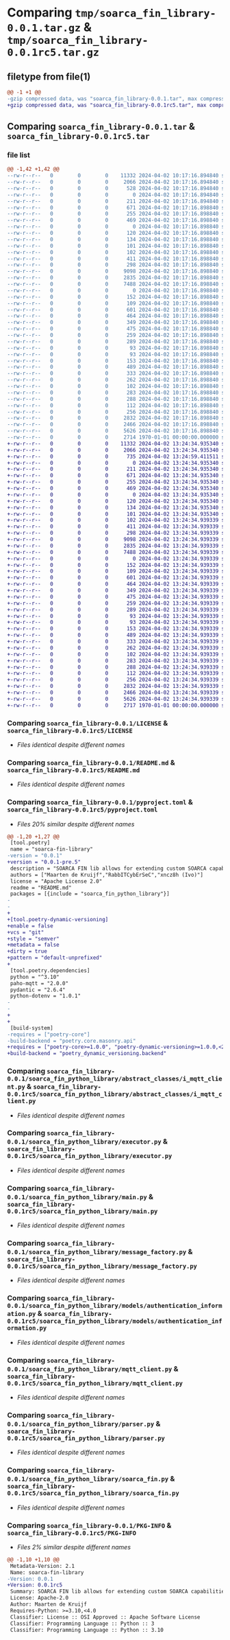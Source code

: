 # Comparing `tmp/soarca_fin_library-0.0.1.tar.gz` & `tmp/soarca_fin_library-0.0.1rc5.tar.gz`

## filetype from file(1)

```diff
@@ -1 +1 @@
-gzip compressed data, was "soarca_fin_library-0.0.1.tar", max compression
+gzip compressed data, was "soarca_fin_library-0.0.1rc5.tar", max compression
```

## Comparing `soarca_fin_library-0.0.1.tar` & `soarca_fin_library-0.0.1rc5.tar`

### file list

```diff
@@ -1,42 +1,42 @@
--rw-r--r--   0        0        0    11332 2024-04-02 10:17:16.894840 soarca_fin_library-0.0.1/LICENSE
--rw-r--r--   0        0        0     2066 2024-04-02 10:17:16.894840 soarca_fin_library-0.0.1/README.md
--rw-r--r--   0        0        0      528 2024-04-02 10:17:16.894840 soarca_fin_library-0.0.1/pyproject.toml
--rw-r--r--   0        0        0        0 2024-04-02 10:17:16.894840 soarca_fin_library-0.0.1/soarca_fin_python_library/__init__.py
--rw-r--r--   0        0        0      211 2024-04-02 10:17:16.894840 soarca_fin_library-0.0.1/soarca_fin_python_library/abstract_classes/i_executor.py
--rw-r--r--   0        0        0      671 2024-04-02 10:17:16.898840 soarca_fin_library-0.0.1/soarca_fin_python_library/abstract_classes/i_mqtt_client.py
--rw-r--r--   0        0        0      255 2024-04-02 10:17:16.898840 soarca_fin_library-0.0.1/soarca_fin_python_library/abstract_classes/i_parser.py
--rw-r--r--   0        0        0      469 2024-04-02 10:17:16.898840 soarca_fin_library-0.0.1/soarca_fin_python_library/abstract_classes/i_soarca_fin.py
--rw-r--r--   0        0        0        0 2024-04-02 10:17:16.898840 soarca_fin_library-0.0.1/soarca_fin_python_library/enums/__init__.py
--rw-r--r--   0        0        0      120 2024-04-02 10:17:16.898840 soarca_fin_library-0.0.1/soarca_fin_python_library/enums/ack_status_enum.py
--rw-r--r--   0        0        0      134 2024-04-02 10:17:16.898840 soarca_fin_library-0.0.1/soarca_fin_python_library/enums/auth_type_enum.py
--rw-r--r--   0        0        0      101 2024-04-02 10:17:16.898840 soarca_fin_library-0.0.1/soarca_fin_python_library/enums/dispatcher_task_enum.py
--rw-r--r--   0        0        0      102 2024-04-02 10:17:16.898840 soarca_fin_library-0.0.1/soarca_fin_python_library/enums/timeout_status_enum.py
--rw-r--r--   0        0        0      411 2024-04-02 10:17:16.898840 soarca_fin_library-0.0.1/soarca_fin_python_library/enums/variable_type_enum.py
--rw-r--r--   0        0        0      298 2024-04-02 10:17:16.898840 soarca_fin_library-0.0.1/soarca_fin_python_library/enums/workflow_step_enum.py
--rw-r--r--   0        0        0     9098 2024-04-02 10:17:16.898840 soarca_fin_library-0.0.1/soarca_fin_python_library/executor.py
--rw-r--r--   0        0        0     2835 2024-04-02 10:17:16.898840 soarca_fin_library-0.0.1/soarca_fin_python_library/main.py
--rw-r--r--   0        0        0     7488 2024-04-02 10:17:16.898840 soarca_fin_library-0.0.1/soarca_fin_python_library/message_factory.py
--rw-r--r--   0        0        0        0 2024-04-02 10:17:16.898840 soarca_fin_library-0.0.1/soarca_fin_python_library/models/__init__.py
--rw-r--r--   0        0        0      152 2024-04-02 10:17:16.898840 soarca_fin_library-0.0.1/soarca_fin_python_library/models/ack.py
--rw-r--r--   0        0        0      109 2024-04-02 10:17:16.898840 soarca_fin_library-0.0.1/soarca_fin_python_library/models/agent_structure.py
--rw-r--r--   0        0        0      601 2024-04-02 10:17:16.898840 soarca_fin_library-0.0.1/soarca_fin_python_library/models/authentication_information.py
--rw-r--r--   0        0        0      464 2024-04-02 10:17:16.898840 soarca_fin_library-0.0.1/soarca_fin_python_library/models/capability_structure.py
--rw-r--r--   0        0        0      349 2024-04-02 10:17:16.898840 soarca_fin_library-0.0.1/soarca_fin_python_library/models/command.py
--rw-r--r--   0        0        0      475 2024-04-02 10:17:16.898840 soarca_fin_library-0.0.1/soarca_fin_python_library/models/command_sub_structure.py
--rw-r--r--   0        0        0      259 2024-04-02 10:17:16.898840 soarca_fin_library-0.0.1/soarca_fin_python_library/models/context.py
--rw-r--r--   0        0        0      289 2024-04-02 10:17:16.898840 soarca_fin_library-0.0.1/soarca_fin_python_library/models/external_reference.py
--rw-r--r--   0        0        0       93 2024-04-02 10:17:16.898840 soarca_fin_library-0.0.1/soarca_fin_python_library/models/message.py
--rw-r--r--   0        0        0       93 2024-04-02 10:17:16.898840 soarca_fin_library-0.0.1/soarca_fin_python_library/models/meta.py
--rw-r--r--   0        0        0      153 2024-04-02 10:17:16.898840 soarca_fin_library-0.0.1/soarca_fin_python_library/models/nack.py
--rw-r--r--   0        0        0      489 2024-04-02 10:17:16.898840 soarca_fin_library-0.0.1/soarca_fin_python_library/models/register.py
--rw-r--r--   0        0        0      333 2024-04-02 10:17:16.898840 soarca_fin_library-0.0.1/soarca_fin_python_library/models/result.py
--rw-r--r--   0        0        0      262 2024-04-02 10:17:16.898840 soarca_fin_library-0.0.1/soarca_fin_python_library/models/result_structure.py
--rw-r--r--   0        0        0      102 2024-04-02 10:17:16.898840 soarca_fin_library-0.0.1/soarca_fin_python_library/models/security.py
--rw-r--r--   0        0        0      283 2024-04-02 10:17:16.898840 soarca_fin_library-0.0.1/soarca_fin_python_library/models/step_structure.py
--rw-r--r--   0        0        0      288 2024-04-02 10:17:16.898840 soarca_fin_library-0.0.1/soarca_fin_python_library/models/unregister.py
--rw-r--r--   0        0        0      112 2024-04-02 10:17:16.898840 soarca_fin_library-0.0.1/soarca_fin_python_library/models/unregister_self.py
--rw-r--r--   0        0        0      256 2024-04-02 10:17:16.898840 soarca_fin_library-0.0.1/soarca_fin_python_library/models/variable.py
--rw-r--r--   0        0        0     2832 2024-04-02 10:17:16.898840 soarca_fin_library-0.0.1/soarca_fin_python_library/mqtt_client.py
--rw-r--r--   0        0        0     2466 2024-04-02 10:17:16.898840 soarca_fin_library-0.0.1/soarca_fin_python_library/parser.py
--rw-r--r--   0        0        0     5626 2024-04-02 10:17:16.898840 soarca_fin_library-0.0.1/soarca_fin_python_library/soarca_fin.py
--rw-r--r--   0        0        0     2714 1970-01-01 00:00:00.000000 soarca_fin_library-0.0.1/PKG-INFO
+-rw-r--r--   0        0        0    11332 2024-04-02 13:24:34.935340 soarca_fin_library-0.0.1rc5/LICENSE
+-rw-r--r--   0        0        0     2066 2024-04-02 13:24:34.935340 soarca_fin_library-0.0.1rc5/README.md
+-rw-r--r--   0        0        0      735 2024-04-02 13:24:59.411511 soarca_fin_library-0.0.1rc5/pyproject.toml
+-rw-r--r--   0        0        0        0 2024-04-02 13:24:34.935340 soarca_fin_library-0.0.1rc5/soarca_fin_python_library/__init__.py
+-rw-r--r--   0        0        0      211 2024-04-02 13:24:34.935340 soarca_fin_library-0.0.1rc5/soarca_fin_python_library/abstract_classes/i_executor.py
+-rw-r--r--   0        0        0      671 2024-04-02 13:24:34.935340 soarca_fin_library-0.0.1rc5/soarca_fin_python_library/abstract_classes/i_mqtt_client.py
+-rw-r--r--   0        0        0      255 2024-04-02 13:24:34.935340 soarca_fin_library-0.0.1rc5/soarca_fin_python_library/abstract_classes/i_parser.py
+-rw-r--r--   0        0        0      469 2024-04-02 13:24:34.935340 soarca_fin_library-0.0.1rc5/soarca_fin_python_library/abstract_classes/i_soarca_fin.py
+-rw-r--r--   0        0        0        0 2024-04-02 13:24:34.935340 soarca_fin_library-0.0.1rc5/soarca_fin_python_library/enums/__init__.py
+-rw-r--r--   0        0        0      120 2024-04-02 13:24:34.935340 soarca_fin_library-0.0.1rc5/soarca_fin_python_library/enums/ack_status_enum.py
+-rw-r--r--   0        0        0      134 2024-04-02 13:24:34.935340 soarca_fin_library-0.0.1rc5/soarca_fin_python_library/enums/auth_type_enum.py
+-rw-r--r--   0        0        0      101 2024-04-02 13:24:34.935340 soarca_fin_library-0.0.1rc5/soarca_fin_python_library/enums/dispatcher_task_enum.py
+-rw-r--r--   0        0        0      102 2024-04-02 13:24:34.939339 soarca_fin_library-0.0.1rc5/soarca_fin_python_library/enums/timeout_status_enum.py
+-rw-r--r--   0        0        0      411 2024-04-02 13:24:34.939339 soarca_fin_library-0.0.1rc5/soarca_fin_python_library/enums/variable_type_enum.py
+-rw-r--r--   0        0        0      298 2024-04-02 13:24:34.939339 soarca_fin_library-0.0.1rc5/soarca_fin_python_library/enums/workflow_step_enum.py
+-rw-r--r--   0        0        0     9098 2024-04-02 13:24:34.939339 soarca_fin_library-0.0.1rc5/soarca_fin_python_library/executor.py
+-rw-r--r--   0        0        0     2835 2024-04-02 13:24:34.939339 soarca_fin_library-0.0.1rc5/soarca_fin_python_library/main.py
+-rw-r--r--   0        0        0     7488 2024-04-02 13:24:34.939339 soarca_fin_library-0.0.1rc5/soarca_fin_python_library/message_factory.py
+-rw-r--r--   0        0        0        0 2024-04-02 13:24:34.939339 soarca_fin_library-0.0.1rc5/soarca_fin_python_library/models/__init__.py
+-rw-r--r--   0        0        0      152 2024-04-02 13:24:34.939339 soarca_fin_library-0.0.1rc5/soarca_fin_python_library/models/ack.py
+-rw-r--r--   0        0        0      109 2024-04-02 13:24:34.939339 soarca_fin_library-0.0.1rc5/soarca_fin_python_library/models/agent_structure.py
+-rw-r--r--   0        0        0      601 2024-04-02 13:24:34.939339 soarca_fin_library-0.0.1rc5/soarca_fin_python_library/models/authentication_information.py
+-rw-r--r--   0        0        0      464 2024-04-02 13:24:34.939339 soarca_fin_library-0.0.1rc5/soarca_fin_python_library/models/capability_structure.py
+-rw-r--r--   0        0        0      349 2024-04-02 13:24:34.939339 soarca_fin_library-0.0.1rc5/soarca_fin_python_library/models/command.py
+-rw-r--r--   0        0        0      475 2024-04-02 13:24:34.939339 soarca_fin_library-0.0.1rc5/soarca_fin_python_library/models/command_sub_structure.py
+-rw-r--r--   0        0        0      259 2024-04-02 13:24:34.939339 soarca_fin_library-0.0.1rc5/soarca_fin_python_library/models/context.py
+-rw-r--r--   0        0        0      289 2024-04-02 13:24:34.939339 soarca_fin_library-0.0.1rc5/soarca_fin_python_library/models/external_reference.py
+-rw-r--r--   0        0        0       93 2024-04-02 13:24:34.939339 soarca_fin_library-0.0.1rc5/soarca_fin_python_library/models/message.py
+-rw-r--r--   0        0        0       93 2024-04-02 13:24:34.939339 soarca_fin_library-0.0.1rc5/soarca_fin_python_library/models/meta.py
+-rw-r--r--   0        0        0      153 2024-04-02 13:24:34.939339 soarca_fin_library-0.0.1rc5/soarca_fin_python_library/models/nack.py
+-rw-r--r--   0        0        0      489 2024-04-02 13:24:34.939339 soarca_fin_library-0.0.1rc5/soarca_fin_python_library/models/register.py
+-rw-r--r--   0        0        0      333 2024-04-02 13:24:34.939339 soarca_fin_library-0.0.1rc5/soarca_fin_python_library/models/result.py
+-rw-r--r--   0        0        0      262 2024-04-02 13:24:34.939339 soarca_fin_library-0.0.1rc5/soarca_fin_python_library/models/result_structure.py
+-rw-r--r--   0        0        0      102 2024-04-02 13:24:34.939339 soarca_fin_library-0.0.1rc5/soarca_fin_python_library/models/security.py
+-rw-r--r--   0        0        0      283 2024-04-02 13:24:34.939339 soarca_fin_library-0.0.1rc5/soarca_fin_python_library/models/step_structure.py
+-rw-r--r--   0        0        0      288 2024-04-02 13:24:34.939339 soarca_fin_library-0.0.1rc5/soarca_fin_python_library/models/unregister.py
+-rw-r--r--   0        0        0      112 2024-04-02 13:24:34.939339 soarca_fin_library-0.0.1rc5/soarca_fin_python_library/models/unregister_self.py
+-rw-r--r--   0        0        0      256 2024-04-02 13:24:34.939339 soarca_fin_library-0.0.1rc5/soarca_fin_python_library/models/variable.py
+-rw-r--r--   0        0        0     2832 2024-04-02 13:24:34.939339 soarca_fin_library-0.0.1rc5/soarca_fin_python_library/mqtt_client.py
+-rw-r--r--   0        0        0     2466 2024-04-02 13:24:34.939339 soarca_fin_library-0.0.1rc5/soarca_fin_python_library/parser.py
+-rw-r--r--   0        0        0     5626 2024-04-02 13:24:34.939339 soarca_fin_library-0.0.1rc5/soarca_fin_python_library/soarca_fin.py
+-rw-r--r--   0        0        0     2717 1970-01-01 00:00:00.000000 soarca_fin_library-0.0.1rc5/PKG-INFO
```

### Comparing `soarca_fin_library-0.0.1/LICENSE` & `soarca_fin_library-0.0.1rc5/LICENSE`

 * *Files identical despite different names*

### Comparing `soarca_fin_library-0.0.1/README.md` & `soarca_fin_library-0.0.1rc5/README.md`

 * *Files identical despite different names*

### Comparing `soarca_fin_library-0.0.1/pyproject.toml` & `soarca_fin_library-0.0.1rc5/pyproject.toml`

 * *Files 20% similar despite different names*

```diff
@@ -1,20 +1,27 @@
 [tool.poetry]
 name = "soarca-fin-library"
-version = "0.0.1"
+version = "0.0.1-pre.5"
 description = "SOARCA FIN lib allows for extending custom SOARCA capabilities through a python library"
 authors = ["Maarten de Kruijf","RabbITCybErSeC","xncz8h (Ivo)"]
 license = "Apache License 2.0"
 readme = "README.md"
 packages = [{include = "soarca_fin_python_library"}]
-
-
+ 
+[tool.poetry-dynamic-versioning]
+enable = false
+vcs = "git"
+style = "semver"
+metadata = false
+dirty = true
+pattern = "default-unprefixed"
+ 
 [tool.poetry.dependencies]
 python = "^3.10"
 paho-mqtt = "2.0.0"
 pydantic = "2.6.4"
 python-dotenv = "1.0.1"
-
-
+ 
+ 
 [build-system]
-requires = ["poetry-core"]
-build-backend = "poetry.core.masonry.api"
+requires = ["poetry-core>=1.0.0", "poetry-dynamic-versioning>=1.0.0,<2.0.0"]
+build-backend = "poetry_dynamic_versioning.backend"
```

### Comparing `soarca_fin_library-0.0.1/soarca_fin_python_library/abstract_classes/i_mqtt_client.py` & `soarca_fin_library-0.0.1rc5/soarca_fin_python_library/abstract_classes/i_mqtt_client.py`

 * *Files identical despite different names*

### Comparing `soarca_fin_library-0.0.1/soarca_fin_python_library/executor.py` & `soarca_fin_library-0.0.1rc5/soarca_fin_python_library/executor.py`

 * *Files identical despite different names*

### Comparing `soarca_fin_library-0.0.1/soarca_fin_python_library/main.py` & `soarca_fin_library-0.0.1rc5/soarca_fin_python_library/main.py`

 * *Files identical despite different names*

### Comparing `soarca_fin_library-0.0.1/soarca_fin_python_library/message_factory.py` & `soarca_fin_library-0.0.1rc5/soarca_fin_python_library/message_factory.py`

 * *Files identical despite different names*

### Comparing `soarca_fin_library-0.0.1/soarca_fin_python_library/models/authentication_information.py` & `soarca_fin_library-0.0.1rc5/soarca_fin_python_library/models/authentication_information.py`

 * *Files identical despite different names*

### Comparing `soarca_fin_library-0.0.1/soarca_fin_python_library/mqtt_client.py` & `soarca_fin_library-0.0.1rc5/soarca_fin_python_library/mqtt_client.py`

 * *Files identical despite different names*

### Comparing `soarca_fin_library-0.0.1/soarca_fin_python_library/parser.py` & `soarca_fin_library-0.0.1rc5/soarca_fin_python_library/parser.py`

 * *Files identical despite different names*

### Comparing `soarca_fin_library-0.0.1/soarca_fin_python_library/soarca_fin.py` & `soarca_fin_library-0.0.1rc5/soarca_fin_python_library/soarca_fin.py`

 * *Files identical despite different names*

### Comparing `soarca_fin_library-0.0.1/PKG-INFO` & `soarca_fin_library-0.0.1rc5/PKG-INFO`

 * *Files 2% similar despite different names*

```diff
@@ -1,10 +1,10 @@
 Metadata-Version: 2.1
 Name: soarca-fin-library
-Version: 0.0.1
+Version: 0.0.1rc5
 Summary: SOARCA FIN lib allows for extending custom SOARCA capabilities through a python library
 License: Apache-2.0
 Author: Maarten de Kruijf
 Requires-Python: >=3.10,<4.0
 Classifier: License :: OSI Approved :: Apache Software License
 Classifier: Programming Language :: Python :: 3
 Classifier: Programming Language :: Python :: 3.10
```

